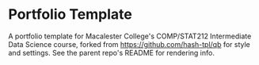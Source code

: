 # Portfolio Template

A portfolio template for Macalester College's COMP/STAT212 Intermediate Data Science course, forked from https://github.com/hash-tpl/qb for style and settings. See the parent repo's README for rendering info.
